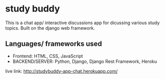 # study buddy
This is a chat app/ interactive discussions app for dicussing various study topics. Built on the django web framework.

## Languages/ frameworks used
- Frontend: HTML, CSS, JavaScript
- BACKEND/SERVER: Python, Django, Django Rest Framework, Heroku

 live link: http://studybuddy-app-chat.herokuapp.com/
